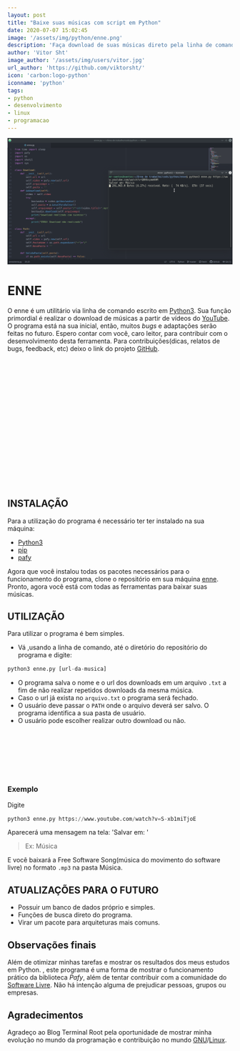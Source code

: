 ```yaml
---
layout: post
title: "Baixe suas músicas com script em Python"
date: 2020-07-07 15:02:45
image: '/assets/img/python/enne.png'
description: 'Faça download de suas músicas direto pela linha de comando'
author: 'Vitor Sht'
image_author: '/assets/img/users/vitor.jpg'
url_author: 'https://github.com/viktorsht/'
icon: 'carbon:logo-python'
iconname: 'python'
tags:
- python
- desenvolvimento
- linux
- programacao
---
```


![Baixe suas músicas com script em Python](/assets/img/python/enne.png)

# ENNE
O enne é um utilitário via linha de comando escrito em [Python3](https://terminalroot.com.br/tags#python). Sua função primordial é realizar o download de músicas a partir de vídeos do [YouTube](https://youtube.com/).
O programa está na sua inicial, então, muitos *bugs* e adaptações serão feitas no futuro. Espero contar com você, caro leitor, para contribuir com o desenvolvimento desta ferramenta.
Para contribuições(dicas, relatos de bugs, feedback, etc) deixo o link do projeto [GitHub](https://github.com/viktorsht/enne).

<!-- QUADRADO -->
<script async src="//pagead2.googlesyndication.com/pagead/js/adsbygoogle.js"></script>
<ins class="adsbygoogle"
style="display:inline-block;width:336px;height:280px"
data-ad-client="ca-pub-2838251107855362"
data-ad-slot="5351066970"></ins>
<script>
(adsbygoogle = window.adsbygoogle || []).push({});
</script>

## INSTALAÇÃO
Para a utilização do programa é necessário ter ter instalado na sua máquina:

- [Python3](https://www.python.org/downloads/)
- [pip](https://pypi.org/project/pip/)
- [pafy](https://pypi.org/project/pafy/)

Agora que você instalou todas os pacotes necessários para o funcionamento do programa, clone o repositório em sua máquina [enne](https://github.com/viktorsht/enne.git).  
Pronto, agora você está com todas as ferramentas para baixar suas músicas.  

## UTILIZAÇÃO
Para utilizar o programa é bem simples.
- Vá ,usando a linha de comando, até o diretório do repositório do programa e digite:
```python
python3 enne.py [url-da-musica]
```

- O programa salva o nome e o url dos downloads em um arquivo `.txt` a fim de não realizar repetidos downloads da mesma música.  
- Caso o url já exista no `arquivo.txt` o programa será fechado.  
- O usuário deve passar o `PATH` onde o arquivo deverá ser salvo. O programa identifica a sua pasta de usuário.
- O usuário pode escolher realizar outro download ou não.

<!-- MINI ANÚNCIO -->
<script async src="//pagead2.googlesyndication.com/pagead/js/adsbygoogle.js"></script>
<!-- Games Root -->
<ins class="adsbygoogle"
style="display:inline-block;width:730px;height:95px"
data-ad-client="ca-pub-2838251107855362"
data-ad-slot="5351066970"></ins>
<script>
(adsbygoogle = window.adsbygoogle || []).push({});
</script>

### Exemplo
Digite  
```python
python3 enne.py https://www.youtube.com/watch?v=S-xb1miTjoE
```

Aparecerá uma mensagem na tela: 'Salvar em: '   

> Ex: Música  

E você baixará a Free Software Song(música do movimento do software livre) no formato `.mp3` na pasta Música.

## ATUALIZAÇÕES PARA O FUTURO

- Possuir um banco de dados próprio e simples.
- Funções de busca direto do programa.
- Virar um pacote para arquiteturas mais comuns.

## Observações finais
Além de otimizar minhas tarefas e mostrar os resultados dos meus estudos em Python. , este programa é uma forma de mostrar o funcionamento prático da biblioteca *Pafy*, além de tentar contribuir com a comunidade do [Software Livre](https://terminalroot.com.br/tags#softwarelivre). Não há intenção alguma de prejudicar pessoas, grupos ou empresas.

## Agradecimentos
Agradeço ao Blog Terminal Root pela oportunidade de mostrar minha evolução no mundo da programação e contribuição no mundo [GNU](https://terminalroot.com.br/tags#gnu)/[Linux](https://terminalroot.com.br/linux).
